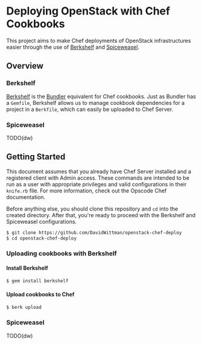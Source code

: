 # Deploying OpenStack with Chef Cookbooks
This project aims to make Chef deployments of OpenStack infrastructures easier through the use of [Berkshelf](http://berkshelf.com) and [Spiceweasel](https://github.com/mattray/spiceweasel).

## Overview

### Berkshelf
[Berkshelf](http://berkshelf.com/) is the [Bundler](http://gembundler.com/) equivalent for Chef cookbooks. Just as Bundler has a `Gemfile`, Berkshelf allows us to manage cookbook dependencies for a project in a `Berkfile`, which can easily be uploaded to Chef Server.

### Spiceweasel
TODO(dw)

## Getting Started
This document assumes that you already have Chef Server installed and a registered client with Admin access. These commands are intended to be run as a user with appropriate privileges and valid configurations in their `knife.rb` file. For more information, check out the Opscode Chef documentation.

Before anything else, you should clone this repository and `cd` into the created directory. After that, you're ready to proceed with the Berkshelf and Spiceweasel configurations.

``` bash
$ git clone https://github.com/DavidWittman/openstack-chef-deploy
$ cd openstack-chef-deploy
```

### Uploading cookbooks with Berkshelf
#### Install Berkshelf
``` bash
$ gem install berkshelf
```

#### Upload cookbooks to Chef
``` bash
$ berk upload
```

### Spiceweasel
TODO(dw)
